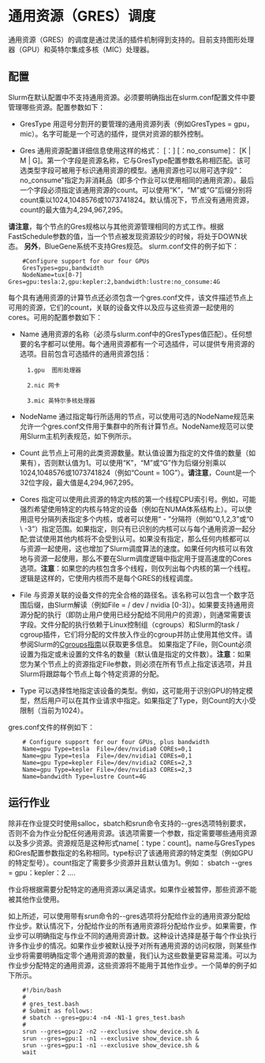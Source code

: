 # 通用资源（GRES）调度

通用资源（GRES）的调度是通过灵活的插件机制得到支持的。目前支持图形处理器（GPU）和英特尔集成多核（MIC）处理器。

## 配置

Slurm在默认配置中不支持通用资源。必须要明确指出在slurm.conf配置文件中要管理哪些资源。配置参数如下：

* GresType 用逗号分割开的要管理的通用资源列表（例如GresTypes = gpu，mic）。名字可能是一个可选的插件，提供对资源的额外控制。

* Gres 通用资源配置详细信息使用这样的格式： <name> [：<type>] [：no_consume]：<number> [K | M | G]。第一个字段是资源名称，它与GresType配置参数名称相匹配。该可选类型字段可被用于标识通用资源的模型。通用资源也可以用可选字段“：no_consume”指定为非消耗品（即多个作业可以使用相同的通用资源）。最后一个字段必须指定该通用资源的count。可以使用“K”，“M”或“G”后缀分别将count乘以1024,1048576或1073741824。默认情况下，节点没有通用资源，count的最大值为4,294,967,295。

**请注意**，每个节点的Gres规格以与其他资源管理相同的方式工作。根据FastSchedule参数的值，当一个节点被发现资源较少的时候，将处于DOWN状态。
**另外**，BlueGene系统不支持Gres规范。
slurm.conf文件的例子如下：

        #Configure support for our four GPUs
        GresTypes=gpu,bandwidth
        NodeName=tux[0-7] Gres=gpu:tesla:2,gpu:kepler:2,bandwidth:lustre:no_consume:4G

每个具有通用资源的计算节点还必须包含一个gres.conf文件，该文件描述节点上可用的资源，它们的count，关联的设备文件以及应与这些资源一起使用的cores。可用的配置参数如下：

* Name 通用资源的名称（必须与slurm.conf中的GresTypes值匹配）。任何想要的名字都可以使用。每个通用资源都有一个可选插件，可以提供专用资源的选项。目前包含可选插件的通用资源包括：

        1.gpu  图形处理器

        2.nic 网卡

        3.mic 英特尔多核处理器

* NodeName 通过指定每行所适用的节点，可以使用可选的NodeName规范来允许一个gres.conf文件用于集群中的所有计算节点。NodeName规范可以使用Slurm主机列表规范，如下例所示。

* Count 此节点上可用的此类资源数量。默认值设置为指定的文件值的数量（如果有），否则默认值为1。可以使用“K”，“M”或“G”作为后缀分别乘以1024,1048576或1073741824（例如“Count = 10G”）。**请注意**，Count是一个32位字段，最大值是4,294,967,295。

* Cores 指定可以使用此资源的特定内核的第一个线程CPU索引号。例如，可能强烈希望使用特定的内核与特定的设备（例如在NUMA体系结构上）。可以使用逗号分隔列表指定多个内核，或者可以使用“ - ”分隔符（例如“0,1,2,3”或“0 \ -3”）指定范围。如果指定，则只有已识别的内核可以与每个通用资源一起分配;尝试使用其他内核将不会受到认可。如果没有指定，那么任何内核都可以与资源一起使用，这也增加了Slurm调度算法的速度。如果任何内核可以有效地与资源一起使用，那么不要在Slurm调度逻辑中指定用于提高速度的Cores选项。**注意**：如果您的内核包含多个线程，则仅列出每个内核的第一个线程。逻辑是这样的，它使用内核而不是每个GRES的线程调度。

* File 与资源关联的设备文件的完全合格的路径名。该名称可以包含一个数字范围后缀，由Slurm解读（例如File = / dev / nvidia [0-3]）。如果要支持通用资源分配的执行（即防止用户使用已经分配给不同用户的资源），则通常需要该字段。文件分配的执行依赖于Linux控制组（cgroups）和Slurm的task / cgroup插件，它们将分配的文件放入作业的cgroup并防止使用其他文件。请参阅Slurm的[Cgroups指南](https://slurm.schedmd.com/cgroups.html)以获取更多信息。 如果指定了File，则Count必须设置为指定或未设置的文件名的数量（默认值是指定的文件数）。**注意**：如果您为某个节点上的资源指定File参数，则必须在所有节点上指定该选项，并且Slurm将跟踪每个节点上每个特定资源的分配。

* Type 可以选择性地指定该设备的类型。例如，这可能用于识别GPU的特定模型，然后用户可以在其作业请求中指定。如果指定了Type，则Count的大小受限制（当前为1024）。

gres.conf文件的样例如下：

        # Configure support for our four GPUs, plus bandwidth
        Name=gpu Type=tesla  File=/dev/nvidia0 COREs=0,1
        Name=gpu Type=tesla  File=/dev/nvidia1 COREs=0,1
        Name=gpu Type=kepler File=/dev/nvidia2 COREs=2,3
        Name=gpu Type=kepler File=/dev/nvidia3 COREs=2,3
        Name=bandwidth Type=lustre Count=4G

## 运行作业

除非在作业提交时使用salloc，sbatch和srun命令支持的--gres选项特别要求，否则不会为作业分配任何通用资源。该选项需要一个参数，指定需要哪些通用资源以及多少资源。资源规范是这种形式name[：type：count]。name与GresTypes和Gres配置参数指定的名称相同。type标识了该通用资源的特定类型（例如GPU的特定型号）。count指定了需要多少资源并且默认值为1。例如： sbatch --gres = gpu：kepler：2 ....

作业将根据需要分配特定的通用资源以满足请求。如果作业被暂停，那些资源不能被其他作业使用。

如上所述，可以使用带有srun命令的--gres选项将分配给作业的通用资源分配给作业步。默认情况下，分配给作业的所有通用资源将分配给作业步。如果需要，作业步可以明确指定与作业不同的通用资源计数。这种设计选择是基于每个作业执行许多作业步的情况。如果作业步被默认授予对所有通用资源的访问权限，则某些作业步将需要明确指定零个通用资源的数量，我们认为这些数量更容易混淆。可以为作业步分配特定的通用资源，这些资源将不能用于其他作业步。一个简单的例子如下所示。

        #!/bin/bash
        #
        # gres_test.bash
        # Submit as follows:
        # sbatch --gres=gpu:4 -n4 -N1-1 gres_test.bash
        #
        srun --gres=gpu:2 -n2 --exclusive show_device.sh &
        srun --gres=gpu:1 -n1 --exclusive show_device.sh &
        srun --gres=gpu:1 -n1 --exclusive show_device.sh &
        wait
